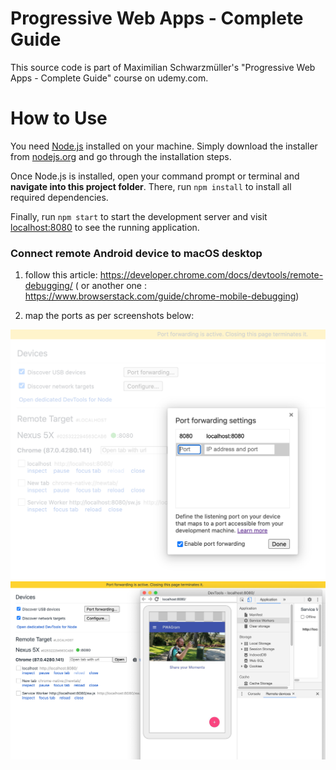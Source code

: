 # Progressive Web Apps - Complete Guide

This source code is part of Maximilian Schwarzmüller's "Progressive Web Apps - Complete Guide" course on udemy.com.

# How to Use

You need [Node.js](https://nodejs.org) installed on your machine. Simply download the installer from [nodejs.org](https://nodejs.org) and go through the installation steps.

Once Node.js is installed, open your command prompt or terminal and **navigate into this project folder**. There, run `npm install` to install all required dependencies.

Finally, run `npm start` to start the development server and visit [localhost:8080](http://localhost:8080) to see the running application.

### Connect remote Android device to macOS desktop

1. follow this article: https://developer.chrome.com/docs/devtools/remote-debugging/ ( or another one : https://www.browserstack.com/guide/chrome-mobile-debugging)

2. map the ports as per screenshots below:

![connect remote android device to desktop 1](./connect_remote_android_to_macos_1.png)
![connect remote android device to desktop 2](./connect_remote_android_to_macos_2.png)
